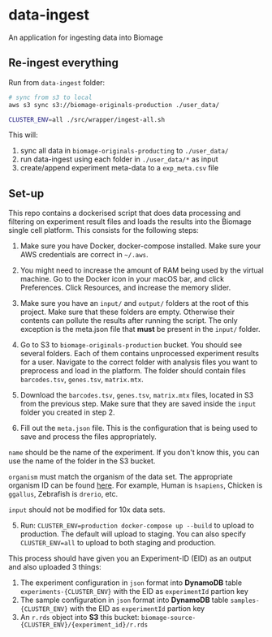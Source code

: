 data-ingest
===========

An application for ingesting data into Biomage

Re-ingest everything
------
Run from `data-ingest` folder:

```bash
# sync from s3 to local
aws s3 sync s3://biomage-originals-production ./user_data/

CLUSTER_ENV=all ./src/wrapper/ingest-all.sh
```

This will:

1. sync all data in `biomage-originals-producting` to `./user_data/`
2. run data-ingest using each folder in `./user_data/*` as input
3. create/append experiment meta-data to a `exp_meta.csv` file

Set-up
------

This repo contains a dockerised script that does data processing and filtering on
experiment result files and loads the results into the Biomage single cell platform.
This consists for the following steps:

1. Make sure you have Docker, docker-compose installed. Make sure your AWS credentials
are correct in `~/.aws`.

2. You might need to increase the amount of RAM being used by
the virtual machine. Go to the Docker icon in your macOS
bar, and click Preferences. Click Resources, and increase the memory slider.

3. Make sure you have an `input/` and `output/` folders at the root of this project.
Make sure that these folders are empty. Otherwise their contents can pollute the
results after running the script. The only exception is the meta.json file that
**must** be present in the `input/` folder.

4. Go to S3 to `biomage-originals-production` bucket. You should see several folders.
Each of them contains unprocessed experiment results for a user. Navigate to the correct
folder with analysis files you want to preprocess and load in the platform. The folder
should contain files `barcodes.tsv`, `genes.tsv`, `matrix.mtx`.

5. Download the `barcodes.tsv`, `genes.tsv`, `matrix.mtx` files, located in S3 from the
previous step. Make sure that they are saved inside the `input` folder you created in step 2.

6. Fill out the `meta.json` file. This is the configuration that is being used to save
and process the files appropriately.

`name` should be the name of the experiment. If you don't know this, you can use the name
of the folder in the S3 bucket.

`organism` must match the organism of the data set. The appropriate organism ID can be found
[here](https://biit.cs.ut.ee/gprofiler/page/organism-list). For example, Human is `hsapiens`,
Chicken is `ggallus`,  Zebrafish is `drerio`, etc.

`input` should not be modified for 10x data sets.

5. Run: `CLUSTER_ENV=production docker-compose up --build` to upload to production. The default will
upload to staging. You can also specify `CLUSTER_ENV=all` to upload to both staging and production.

This process should have given you an Experiment-ID (EID) as an output and also uploaded 3 things:

1. The experiment configuration in `json` format into **DynamoDB** table `experiments-{CLUSTER_ENV}` with the EID as `experimentId` partion key
2. The sample configuration in `json` format into **DynamoDB** table `samples-{CLUSTER_ENV}` with the EID as `experimentId` partion key
3. An `r.rds` object into **S3** this bucket:  `biomage-source-{CLUSTER_ENV}/{experiment_id}/r.rds`
